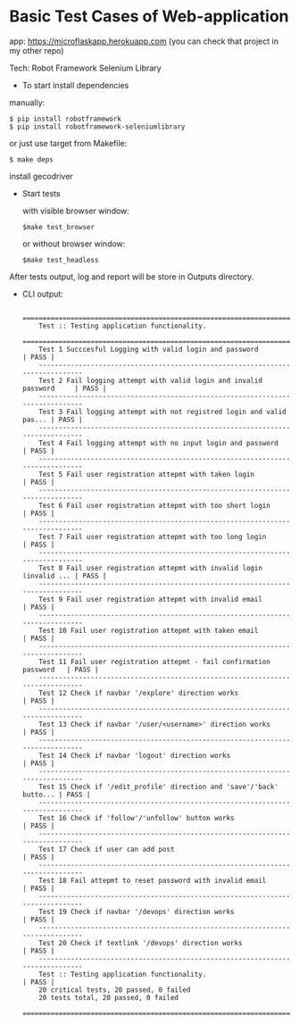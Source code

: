 Basic Test Cases of Web-application
===================================
app: https://microflaskapp.herokuapp.com (you can check that project in my other repo)

Tech:
Robot Framework
Selenium Library

- To start install dependencies


 manually:

    $ pip install robotframework
    $ pip install robotframework-seleniumlibrary

 or just use target from Makefile:

    $ make deps

 install gecodriver

- Start tests

   with visible browser window:

      $make test_browser

   or without browser window:

      $make test_headless


After tests  output, log and report will be store in Outputs directory.

- CLI output:


          ==============================================================================
          Test :: Testing application functionality.                                    
          ==============================================================================
          Test 1 Succcesful Logging with valid login and password               | PASS |
          ------------------------------------------------------------------------------
          Test 2 Fail logging attempt with valid login and invalid password     | PASS |
          ------------------------------------------------------------------------------
          Test 3 Fail logging attempt with not registred login and valid pas... | PASS |
          ------------------------------------------------------------------------------
          Test 4 Fail logging attempt with no input login and password          | PASS |
          ------------------------------------------------------------------------------
          Test 5 Fail user registration attepmt with taken login                | PASS |
          ------------------------------------------------------------------------------
          Test 6 Fail user registration attepmt with too short login            | PASS |
          ------------------------------------------------------------------------------
          Test 7 Fail user registration attepmt with too long login             | PASS |
          ------------------------------------------------------------------------------
          Test 8 Fail user registration attepmt with invalid login (invalid ... | PASS |
          ------------------------------------------------------------------------------
          Test 9 Fail user registration attepmt with invalid email              | PASS |
          ------------------------------------------------------------------------------
          Test 10 Fail user registration attepmt with taken email               | PASS |
          ------------------------------------------------------------------------------
          Test 11 Fail user registration attepmt - fail confirmation password   | PASS |
          ------------------------------------------------------------------------------
          Test 12 Check if navbar '/explore' direction works                    | PASS |
          ------------------------------------------------------------------------------
          Test 13 Check if navbar '/user/<username>' direction works            | PASS |
          ------------------------------------------------------------------------------
          Test 14 Check if navbar 'logout' direction works                      | PASS |
          ------------------------------------------------------------------------------
          Test 15 Check if '/edit_profile' direction and 'save'/'back' butto... | PASS |
          ------------------------------------------------------------------------------
          Test 16 Check if 'follow'/'unfollow' button works                     | PASS |
          ------------------------------------------------------------------------------
          Test 17 Check if user can add post                                    | PASS |
          ------------------------------------------------------------------------------
          Test 18 Fail attepmt to reset password with invalid email             | PASS |
          ------------------------------------------------------------------------------
          Test 19 Check if navbar '/devops' direction works                     | PASS |
          ------------------------------------------------------------------------------
          Test 20 Check if textlink '/devops' direction works                   | PASS |
          ------------------------------------------------------------------------------
          Test :: Testing application functionality.                            | PASS |
          20 critical tests, 20 passed, 0 failed
          20 tests total, 20 passed, 0 failed
          ================================================================================
